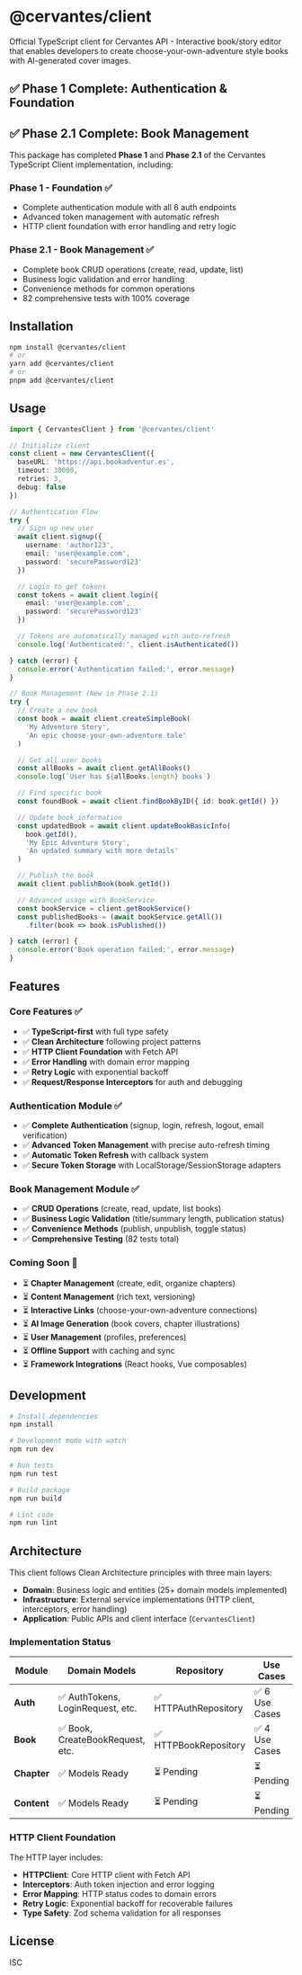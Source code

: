 # @cervantes/client

Official TypeScript client for Cervantes API - Interactive book/story editor that enables developers to create choose-your-own-adventure style books with AI-generated cover images.

## ✅ Phase 1 Complete: Authentication & Foundation
## ✅ Phase 2.1 Complete: Book Management

This package has completed **Phase 1** and **Phase 2.1** of the Cervantes TypeScript Client implementation, including:

### Phase 1 - Foundation ✅
- Complete authentication module with all 6 auth endpoints
- Advanced token management with automatic refresh
- HTTP client foundation with error handling and retry logic

### Phase 2.1 - Book Management ✅ 
- Complete book CRUD operations (create, read, update, list)
- Business logic validation and error handling
- Convenience methods for common operations
- 82 comprehensive tests with 100% coverage

## Installation

```bash
npm install @cervantes/client
# or
yarn add @cervantes/client
# or
pnpm add @cervantes/client
```

## Usage

```typescript
import { CervantesClient } from '@cervantes/client'

// Initialize client
const client = new CervantesClient({
  baseURL: 'https://api.bookadventur.es',
  timeout: 30000,
  retries: 3,
  debug: false
})

// Authentication Flow
try {
  // Sign up new user
  await client.signup({
    username: 'author123',
    email: 'user@example.com',
    password: 'securePassword123'
  })

  // Login to get tokens
  const tokens = await client.login({
    email: 'user@example.com',
    password: 'securePassword123'
  })

  // Tokens are automatically managed with auto-refresh
  console.log('Authenticated:', client.isAuthenticated())

} catch (error) {
  console.error('Authentication failed:', error.message)
}

// Book Management (New in Phase 2.1)
try {
  // Create a new book
  const book = await client.createSimpleBook(
    'My Adventure Story',
    'An epic choose-your-own-adventure tale'
  )

  // Get all user books
  const allBooks = await client.getAllBooks()
  console.log(`User has ${allBooks.length} books`)

  // Find specific book
  const foundBook = await client.findBookByID({ id: book.getId() })

  // Update book information
  const updatedBook = await client.updateBookBasicInfo(
    book.getId(),
    'My Epic Adventure Story',
    'An updated summary with more details'
  )

  // Publish the book
  await client.publishBook(book.getId())

  // Advanced usage with BookService
  const bookService = client.getBookService()
  const publishedBooks = (await bookService.getAll())
    .filter(book => book.isPublished())

} catch (error) {
  console.error('Book operation failed:', error.message)
}
```

## Features

### Core Features ✅
- ✅ **TypeScript-first** with full type safety
- ✅ **Clean Architecture** following project patterns  
- ✅ **HTTP Client Foundation** with Fetch API
- ✅ **Error Handling** with domain error mapping
- ✅ **Retry Logic** with exponential backoff
- ✅ **Request/Response Interceptors** for auth and debugging

### Authentication Module ✅
- ✅ **Complete Authentication** (signup, login, refresh, logout, email verification)
- ✅ **Advanced Token Management** with precise auto-refresh timing
- ✅ **Automatic Token Refresh** with callback system
- ✅ **Secure Token Storage** with LocalStorage/SessionStorage adapters

### Book Management Module ✅
- ✅ **CRUD Operations** (create, read, update, list books)
- ✅ **Business Logic Validation** (title/summary length, publication status)
- ✅ **Convenience Methods** (publish, unpublish, toggle status)
- ✅ **Comprehensive Testing** (82 tests total)

### Coming Soon 🚧
- ⏳ **Chapter Management** (create, edit, organize chapters) 
- ⏳ **Content Management** (rich text, versioning)
- ⏳ **Interactive Links** (choose-your-own-adventure connections)
- ⏳ **AI Image Generation** (book covers, chapter illustrations)
- ⏳ **User Management** (profiles, preferences)
- ⏳ **Offline Support** with caching and sync
- ⏳ **Framework Integrations** (React hooks, Vue composables)

## Development

```bash
# Install dependencies
npm install

# Development mode with watch
npm run dev

# Run tests
npm run test

# Build package
npm run build

# Lint code
npm run lint
```

## Architecture

This client follows Clean Architecture principles with three main layers:

- **Domain**: Business logic and entities (25+ domain models implemented)
- **Infrastructure**: External service implementations (HTTP client, interceptors, error handling)  
- **Application**: Public APIs and client interface (`CervantesClient`)

### Implementation Status

| Module | Domain Models | Repository | Use Cases | Service | Tests | Status |
|--------|---------------|------------|-----------|---------|-------|--------|
| **Auth** | ✅ AuthTokens, LoginRequest, etc. | ✅ HTTPAuthRepository | ✅ 6 Use Cases | ✅ AuthService | ✅ 25 tests | **Complete** |
| **Book** | ✅ Book, CreateBookRequest, etc. | ✅ HTTPBookRepository | ✅ 4 Use Cases | ✅ BookService | ✅ 25 tests | **Complete** |
| **Chapter** | ✅ Models Ready | ⏳ Pending | ⏳ Pending | ⏳ Pending | ⏳ Pending | **Next Phase** |
| **Content** | ✅ Models Ready | ⏳ Pending | ⏳ Pending | ⏳ Pending | ⏳ Pending | **Next Phase** |

### HTTP Client Foundation

The HTTP layer includes:
- **HTTPClient**: Core HTTP client with Fetch API
- **Interceptors**: Auth token injection and error logging
- **Error Mapping**: HTTP status codes to domain errors
- **Retry Logic**: Exponential backoff for recoverable failures
- **Type Safety**: Zod schema validation for all responses

## License

ISC